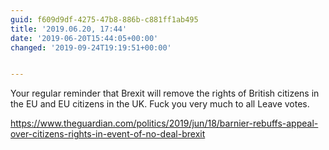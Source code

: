 ```yaml
---
guid: f609d9df-4275-47b8-886b-c881ff1ab495
title: '2019.06.20, 17:44'
date: '2019-06-20T15:44:05+00:00'
changed: '2019-09-24T19:19:51+00:00'


---
```


Your regular reminder that Brexit will remove the rights of British citizens in the EU and EU citizens in the UK. Fuck you very much to all Leave votes.

<https://www.theguardian.com/politics/2019/jun/18/barnier-rebuffs-appeal-over-citizens-rights-in-event-of-no-deal-brexit>
